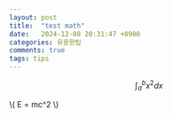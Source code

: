 ```yaml
---
layout: post
title:  "test math"
date:   2024-12-08 20:31:47 +0900
categories: 유용한팁
comments: true
tags: tips
---
```


$$
\int_{a}^{b} x^2 dx
$$

\\( E = mc^2 \\)
